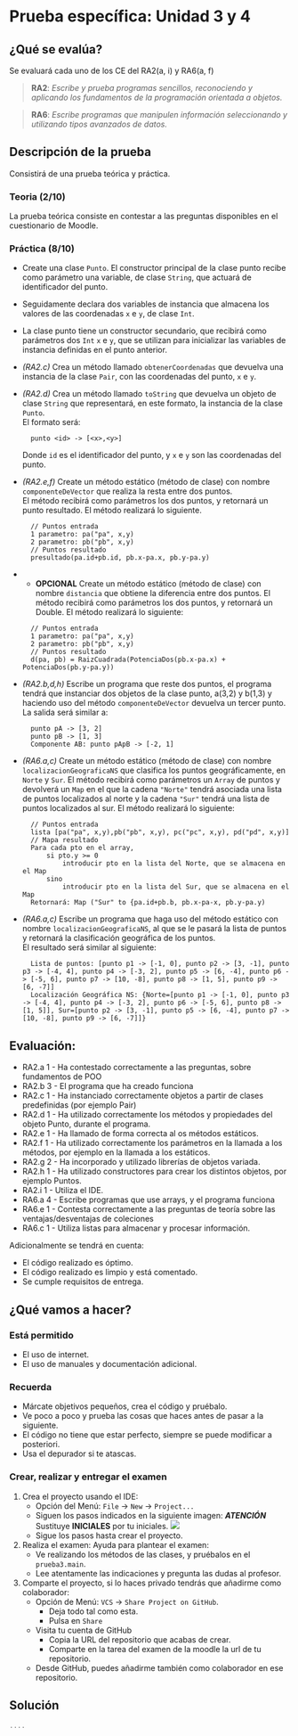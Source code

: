 
# Prueba específica: Unidad 3 y 4
## ¿Qué se evalúa?
Se evaluará cada uno de los CE del RA2(a, i) y RA6(a, f)

> **RA2**: *Escribe y prueba programas sencillos, reconociendo y aplicando los fundamentos de la programación orientada a objetos.*

> **RA6**: *Escribe programas que manipulen información seleccionando y utilizando tipos avanzados de datos.*


## Descripción de la prueba
Consistirá de una prueba teórica y práctica.
### Teoria (2/10)
La prueba teórica consiste en contestar a las preguntas disponibles en el cuestionario de Moodle.
### Práctica  (8/10)
- Create una clase `Punto`. El constructor principal de la clase punto recibe como parámetro una variable, de clase `String`, que actuará de identificador del punto.
- Seguidamente declara dos variables de instancia que almacena los valores de las coordenadas `x` e `y`, de clase `Int`.
- La clase punto tiene un constructor secundario, que recibirá como parámetros dos `Int` `x` e `y`, que se utilizan para inicializar las variables de instancia definidas en el punto anterior.
- *(RA2.c)* Crea un método llamado `obtenerCoordenadas` que devuelva una instancia de la clase `Pair`, con las coordenadas del punto, `x` e `y`.
- *(RA2.d)* Crea un método llamado `toString` que devuelva un objeto de clase `String` que representará, en este formato, la instancia de la clase `Punto`.  
  El formato será:
  ~~~Kt 
    punto <id> -> [<x>,<y>]
  ~~~
  Donde `id` es el identificador del punto, y `x` e `y` son las coordenadas del punto.
- *(RA2.e,f)* Create un método estático (método de clase) con nombre `componenteDeVector` que realiza la resta entre dos puntos.  
  El método recibirá como parámetros los dos puntos, y retornará un punto resultado. El método realizará lo siguiente.
  ~~~Kt 
    // Puntos entrada
    1 parametro: pa("pa", x,y) 
    2 parametro: pb("pb", x,y)
    // Puntos resultado
    presultado(pa.id+pb.id, pb.x-pa.x, pb.y-pa.y)  
  ~~~ 

- - **OPCIONAL** Create un método estático (método de clase) con nombre `distancia` que obtiene la diferencia entre dos puntos.
  El método recibirá como parámetros los dos puntos, y retornará un Double. El método realizará lo siguiente:

  ~~~Kt
    // Puntos entrada
    1 parametro: pa("pa", x,y) 
    2 parametro: pb("pb", x,y)
    // Puntos resultado
    d(pa, pb) = RaizCuadrada(PotenciaDos(pb.x-pa.x) + PotenciaDos(pb.y-pa.y)) 
  ~~~ 
- *(RA2.b,d,h)* Escribe un programa que reste dos puntos, el programa tendrá que instanciar dos objetos de la clase punto, a(3,2) y b(1,3) y haciendo uso del método `componenteDeVector` devuelva un tercer punto. La salida será similar a:

  ~~~Kt
    punto pA -> [3, 2]
    punto pB -> [1, 3]
    Componente AB: punto pApB -> [-2, 1]
  ~~~
- *(RA6.a,c)* Create un método estático (método de clase) con nombre `localizacionGeograficaNS` que clasifica los puntos geográficamente, en `Norte` y `Sur`.
  El método recibirá como parámetros un `Array` de puntos y devolverá un `Map` en el que la cadena `"Norte"` tendrá asociada una lista de puntos localizados al norte y la cadena `"Sur"` tendrá una lista de puntos localizados al sur.
  El método realizará lo siguiente:

  ~~~Kt 
    // Puntos entrada
    lista [pa("pa", x,y),pb("pb", x,y), pc("pc", x,y), pd("pd", x,y)]  
    // Mapa resultado
    Para cada pto en el array, 
        si pto.y >= 0 
            introducir pto en la lista del Norte, que se almacena en el Map 
        sino 
            introducir pto en la lista del Sur, que se almacena en el Map 
    Retornará: Map ("Sur" to {pa.id+pb.b, pb.x-pa-x, pb.y-pa.y)  
  ~~~ 
- *(RA6.a,c)* Escribe un programa que haga uso del método estático con nombre `localizacionGeograficaNS`, al que se le pasará la lista de puntos y retornará la clasificación geográfica de los puntos.  
  El resultado será similar al siguiente:
  ~~~Kt 
    Lista de puntos: [punto p1 -> [-1, 0], punto p2 -> [3, -1], punto p3 -> [-4, 4], punto p4 -> [-3, 2], punto p5 -> [6, -4], punto p6 -> [-5, 6], punto p7 -> [10, -8], punto p8 -> [1, 5], punto p9 -> [6, -7]]
    Localización Geográfica NS: {Norte=[punto p1 -> [-1, 0], punto p3 -> [-4, 4], punto p4 -> [-3, 2], punto p6 -> [-5, 6], punto p8 -> [1, 5]], Sur=[punto p2 -> [3, -1], punto p5 -> [6, -4], punto p7 -> [10, -8], punto p9 -> [6, -7]]}
  ~~~

## Evaluación:
- RA2.a 1 -  Ha contestado correctamente a las preguntas, sobre fundamentos de POO
- RA2.b 3 -  El programa que ha creado funciona
- RA2.c 1 -  Ha instanciado correctamente objetos a partir de clases predefinidas (por ejemplo Pair)
- RA2.d 1 -  Ha utilizado correctamente los métodos y propiedades del objeto Punto, durante el programa.
- RA2.e 1 -  Ha llamado de forma correcta al os métodos estáticos.
- RA2.f 1 -  Ha utilizado correctamente los parámetros en la llamada a los métodos, por ejemplo en la llamada a los estáticos.
- RA2.g 2 -  Ha incorporado y utilizado librerías de objetos variada.
- RA2.h 1 -  Ha utilizado constructores para crear los distintos objetos, por ejemplo Puntos.
- RA2.i 1 -  Utiliza el IDE.
- RA6.a 4 -  Escribe programas que use arrays, y el programa funciona
- RA6.e 1 -  Contesta correctamente a las preguntas de teoría sobre las ventajas/desventajas de coleciones
- RA6.c 1 -  Utiliza listas para almacenar y procesar información.

Adicionalmente se tendrá en cuenta:
- El código realizado es óptimo.
- El código realizado es limpio y está comentado.
- Se cumple requisitos de entrega.

## ¿Qué vamos a hacer?
### Está permitido
- El uso de internet.
- El uso de manuales y documentación adicional.
### Recuerda
- Márcate objetivos pequeños, crea el código y pruébalo.
- Ve poco a poco y prueba las cosas que haces antes de pasar a la siguiente.
- El código no tiene que estar perfecto, siempre se puede modificar a posteriori.
- Usa el depurador si te atascas.
### Crear, realizar y entregar el examen
1. Crea el proyecto usando el IDE:
    - Opción del Menú: `File` -> `New` -> `Project...`
    - Siguen los pasos indicados en la siguiente imagen: ***ATENCIÓN*** Sustituye **INICIALES** por tu iniciales.
      ![](../../../resources/img/examen1/creaProyecto.png)
    - Sigue los pasos hasta crear el proyecto.
2. Realiza el examen: Ayuda para plantear el examen:
    - Ve realizando los métodos de las clases, y pruébalos en el `prueba3.main`.
    - Lee atentamente las indicaciones y pregunta las dudas al profesor.
3. Comparte el proyecto, si lo haces privado tendrás que añadirme como colaborador:
    - Opción de Menú: `VCS` -> `Share Project on GitHub`.
        - Deja todo tal como esta.
        - Pulsa en `Share`
    - Visita tu cuenta de GitHub
        - Copia la URL del repositorio que acabas de crear.
        - Comparte en la tarea del examen de la moodle la url de tu repositorio.
    - Desde GitHub, puedes añadirme también como colaborador en ese repositorio.

## Solución
~~~ kt
....

~~~